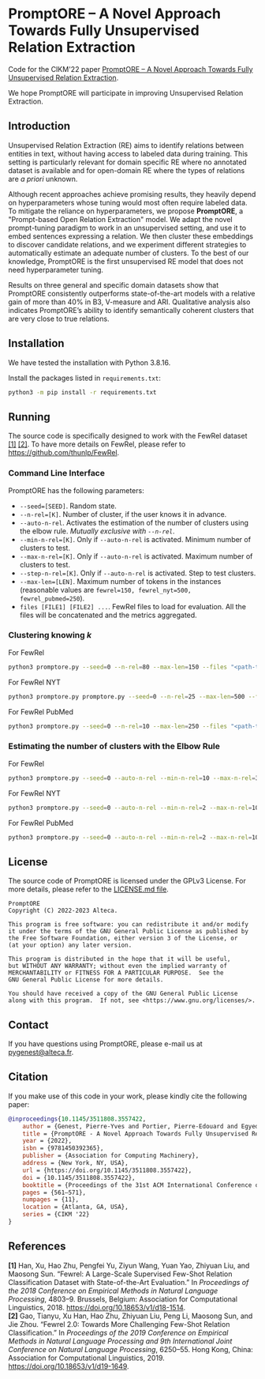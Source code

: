 # PromptORE – A Novel Approach Towards Fully Unsupervised Relation Extraction

Code for the CIKM'22 paper [PromptORE – A Novel Approach Towards Fully Unsupervised Relation Extraction](https://doi.org/10.1145/3511808.3557422).

We hope PromptORE will participate in improving Unsupervised Relation Extraction.

## Introduction

Unsupervised Relation Extraction (RE) aims to identify relations between entities in text, without having access to labeled data during training. This setting is particularly relevant for domain specific RE where no annotated dataset is available and for open-domain RE where the types of relations are *a priori* unknown.

Although recent approaches achieve promising results, they heavily depend on hyperparameters whose tuning would most often require labeled data. To mitigate the reliance on hyperparameters, we propose **PromptORE**, a "Prompt-based Open Relation Extraction" model. We adapt the novel prompt-tuning paradigm to work in an unsupervised setting, and use it to embed sentences expressing a relation. We then cluster these embeddings to discover candidate relations, and we experiment different strategies to automatically estimate an adequate number of clusters. To the best of our knowledge, PromptORE is the first unsupervised RE model that does not need hyperparameter tuning.

Results on three general and specific domain datasets show that PromptORE consistently outperforms state-of-the-art models with a relative gain of more than 40% in B3, V-measure and ARI. Qualitative analysis also indicates PromptORE’s ability to identify semantically coherent clusters that are very close to true relations.

## Installation

We have tested the installation with Python 3.8.16.

Install the packages listed in `requirements.txt`:

```bash
python3 -m pip install -r requirements.txt
```

## Running

The source code is specifically designed to work with the FewRel dataset [[1]](#cite-1) [[2]](#cite-2). To have more details on FewRel, please refer to <https://github.com/thunlp/FewRel>.

### Command Line Interface

PromptORE has the following parameters:
* `--seed=[SEED]`. Random state.
* `--n-rel=[K]`. Number of cluster, if the user knows it in advance.
* `--auto-n-rel`. Activates the estimation of the number of clusters using the elbow rule. *Mutually exclusive with `--n-rel`*.
* `--min-n-rel=[K]`. Only if `--auto-n-rel` is activated. Minimum number of clusters to test.
* `--max-n-rel=[K]`. Only if `--auto-n-rel` is activated. Maximum number of clusters to test.
* `--step-n-rel=[K]`. Only if `--auto-n-rel` is activated. Step to test clusters.
* `--max-len=[LEN]`. Maximum number of tokens in the instances (reasonable values are `fewrel=150, fewrel_nyt=500, fewrel_pubmed=250`).
* `files [FILE1] [FILE2] ...`. FewRel files to load for evaluation. All the files will be concatenated and the metrics aggregated.

### Clustering knowing *k*

For FewRel
```bash
python3 promptore.py --seed=0 --n-rel=80 --max-len=150 --files "<path-to-fewrel>/train_wiki.json" "<path-to-fewrel>/val_wiki.json"
```

For FewRel NYT
```bash
python3 promptore.py promptore.py --seed=0 --n-rel=25 --max-len=500 --files "<path-to-fewrel>/val_nyt.json"
```

For FewRel PubMed
```bash
python3 promptore.py --seed=0 --n-rel=10 --max-len=250 --files "<path-to-fewrel>/val_pubmed.json"
```

### Estimating the number of clusters with the Elbow Rule

For FewRel
```bash
python3 promptore.py --seed=0 --auto-n-rel --min-n-rel=10 --max-n-rel=300 --step-n-rel=5 --max-len=150 --files "<path-to-fewrel>/train_wiki.json" "<path-to-fewrel>/val_wiki.json"
```

For FewRel NYT
```bash
python3 promptore.py --seed=0 --auto-n-rel --min-n-rel=2 --max-n-rel=100 --step-n-rel=2 --max-len=500 --files "<path-to-fewrel>/val_nyt.json"
```

For FewRel PubMed
```bash
python3 promptore.py --seed=0 --auto-n-rel --min-n-rel=2 --max-n-rel=100 --step-n-rel=2 --max-len=250 --files "<path-to-fewrel>/val_pubmed.json"
```

## License

The source code of PromptORE is licensed under the GPLv3 License. For more details, please refer to the [LICENSE.md file](LICENSE.md).

```
PromptORE
Copyright (C) 2022-2023 Alteca.

This program is free software: you can redistribute it and/or modify
it under the terms of the GNU General Public License as published by
the Free Software Foundation, either version 3 of the License, or
(at your option) any later version.

This program is distributed in the hope that it will be useful,
but WITHOUT ANY WARRANTY; without even the implied warranty of
MERCHANTABILITY or FITNESS FOR A PARTICULAR PURPOSE.  See the
GNU General Public License for more details.

You should have received a copy of the GNU General Public License
along with this program.  If not, see <https://www.gnu.org/licenses/>.
```

## Contact

If you have questions using PromptORE, please e-mail us at pygenest@alteca.fr.

## Citation

If you make use of this code in your work, please kindly cite the following paper:

```bibtex
@inproceedings{10.1145/3511808.3557422,
    author = {Genest, Pierre-Yves and Portier, Pierre-Edouard and Egyed-Zsigmond, El\"{o}d and Goix, Laurent-Walter},
    title = {PromptORE - A Novel Approach Towards Fully Unsupervised Relation Extraction},
    year = {2022},
    isbn = {9781450392365},
    publisher = {Association for Computing Machinery},
    address = {New York, NY, USA},
    url = {https://doi.org/10.1145/3511808.3557422},
    doi = {10.1145/3511808.3557422},
    booktitle = {Proceedings of the 31st ACM International Conference on Information &amp; Knowledge Management},
    pages = {561–571},
    numpages = {11},
    location = {Atlanta, GA, USA},
    series = {CIKM '22}
}
```

## References

<div class="csl-entry"><a name="cite-1"></a><b>[1]</b> Han, Xu, Hao Zhu, Pengfei Yu, Ziyun Wang, Yuan Yao, Zhiyuan Liu, and Maosong Sun. “Fewrel: A Large-Scale Supervised Few-Shot Relation Classification Dataset with State-of-the-Art Evaluation.” In <i>Proceedings of the 2018 Conference on Empirical Methods in Natural Language Processing</i>, 4803–9. Brussels, Belgium: Association for Computational Linguistics, 2018. <a href="https://doi.org/10.18653/v1/d18-1514">https://doi.org/10.18653/v1/d18-1514</a>.</div>

<div class="csl-entry"><a name="cite-2"></a><b>[2]</b> Gao, Tianyu, Xu Han, Hao Zhu, Zhiyuan Liu, Peng Li, Maosong Sun, and Jie Zhou. “Fewrel 2.0: Towards More Challenging Few-Shot Relation Classification.” In <i>Proceedings of the 2019 Conference on Empirical Methods in Natural Language Processing and 9th International Joint Conference on Natural Language Processing</i>, 6250–55. Hong Kong, China: Association for Computational Linguistics, 2019. <a href="https://doi.org/10.18653/v1/d19-1649">https://doi.org/10.18653/v1/d19-1649</a>.</div>
  